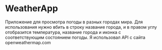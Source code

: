# WeatherApp

Приложение для просмотра погоды в разных городах мира. 
Для использования нужно вбить в строку название города, и в правом углу отобразится температура, название города и иконка с соответствующим состоянием погоды.
Я использовал API с сайта openweathermap.com
